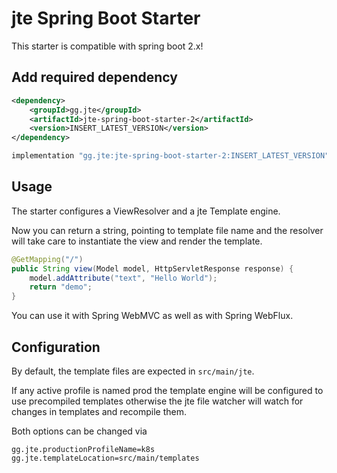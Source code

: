 # jte Spring Boot Starter

This starter is compatible with spring boot 2.x!

## Add required dependency

````xml
<dependency>
    <groupId>gg.jte</groupId>
    <artifactId>jte-spring-boot-starter-2</artifactId>
    <version>INSERT_LATEST_VERSION</version>
</dependency>
````

````groovy
implementation "gg.jte:jte-spring-boot-starter-2:INSERT_LATEST_VERSION"
````

## Usage

The starter configures a ViewResolver and a jte Template engine.

Now you can return a string, pointing to template file name and the resolver will take care to instantiate the view and render the template.

````java
@GetMapping("/") 
public String view(Model model, HttpServletResponse response) {
    model.addAttribute("text", "Hello World");
    return "demo";
}
````

You can use it with Spring WebMVC as well as with Spring WebFlux.

## Configuration 

By default, the template files are expected in `src/main/jte`.

If any active profile is named prod the template engine will be configured
to use precompiled templates otherwise the jte file watcher will watch for changes in templates and recompile them.

Both options can be changed via

````
gg.jte.productionProfileName=k8s
gg.jte.templateLocation=src/main/templates
````

